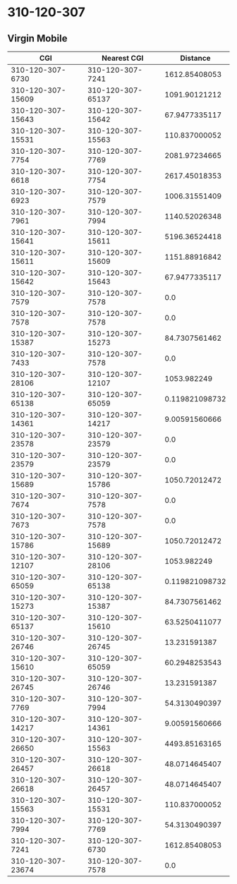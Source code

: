# 310-120-307
## Virgin Mobile


| CGI | Nearest CGI | Distance |
|-----|-------------|----------|
| 310-120-307-6730 | 310-120-307-7241 | 1612.85408053 |
| 310-120-307-15609 | 310-120-307-65137 | 1091.90121212 |
| 310-120-307-15643 | 310-120-307-15642 | 67.9477335117 |
| 310-120-307-15531 | 310-120-307-15563 | 110.837000052 |
| 310-120-307-7754 | 310-120-307-7769 | 2081.97234665 |
| 310-120-307-6618 | 310-120-307-7754 | 2617.45018353 |
| 310-120-307-6923 | 310-120-307-7579 | 1006.31551409 |
| 310-120-307-7961 | 310-120-307-7994 | 1140.52026348 |
| 310-120-307-15641 | 310-120-307-15611 | 5196.36524418 |
| 310-120-307-15611 | 310-120-307-15609 | 1151.88916842 |
| 310-120-307-15642 | 310-120-307-15643 | 67.9477335117 |
| 310-120-307-7579 | 310-120-307-7578 | 0.0 |
| 310-120-307-7578 | 310-120-307-7578 | 0.0 |
| 310-120-307-15387 | 310-120-307-15273 | 84.7307561462 |
| 310-120-307-7433 | 310-120-307-7578 | 0.0 |
| 310-120-307-28106 | 310-120-307-12107 | 1053.982249 |
| 310-120-307-65138 | 310-120-307-65059 | 0.119821098732 |
| 310-120-307-14361 | 310-120-307-14217 | 9.00591560666 |
| 310-120-307-23578 | 310-120-307-23579 | 0.0 |
| 310-120-307-23579 | 310-120-307-23579 | 0.0 |
| 310-120-307-15689 | 310-120-307-15786 | 1050.72012472 |
| 310-120-307-7674 | 310-120-307-7578 | 0.0 |
| 310-120-307-7673 | 310-120-307-7578 | 0.0 |
| 310-120-307-15786 | 310-120-307-15689 | 1050.72012472 |
| 310-120-307-12107 | 310-120-307-28106 | 1053.982249 |
| 310-120-307-65059 | 310-120-307-65138 | 0.119821098732 |
| 310-120-307-15273 | 310-120-307-15387 | 84.7307561462 |
| 310-120-307-65137 | 310-120-307-15610 | 63.5250411077 |
| 310-120-307-26746 | 310-120-307-26745 | 13.231591387 |
| 310-120-307-15610 | 310-120-307-65059 | 60.2948253543 |
| 310-120-307-26745 | 310-120-307-26746 | 13.231591387 |
| 310-120-307-7769 | 310-120-307-7994 | 54.3130490397 |
| 310-120-307-14217 | 310-120-307-14361 | 9.00591560666 |
| 310-120-307-26650 | 310-120-307-15563 | 4493.85163165 |
| 310-120-307-26457 | 310-120-307-26618 | 48.0714645407 |
| 310-120-307-26618 | 310-120-307-26457 | 48.0714645407 |
| 310-120-307-15563 | 310-120-307-15531 | 110.837000052 |
| 310-120-307-7994 | 310-120-307-7769 | 54.3130490397 |
| 310-120-307-7241 | 310-120-307-6730 | 1612.85408053 |
| 310-120-307-23674 | 310-120-307-7578 | 0.0 |
